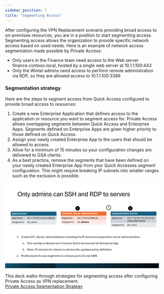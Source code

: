 ```yaml
---
sidebar_position: 7
title: "Segmenting Access"
---
```


After configuring the VPN Replacement scenario providing broad access to on-premises resources, you are in a position to start segmenting access.
Segmenting access allows the organization to provide specific network access based on used needs. 
Here is an example of network access segmentation made possible by Private Access: 

* Only users in the Finance team need access to the Web server finance.contoso.local, hosted by a single web server at 10.1.1.100:443
* Only the Wintel admins need access to perform remote administration via RDP, so they are allowed access to 10.1.1.100:3389

### Segmentation strategy

Here are the steps to segment access from Quick Access configured to provide broad access to resources:
1. Create a new Enterprise Application that defines access to the application or resource you want to segment access for. Private Access allows overlapping segments between Quick Access and Enterprise Apps. Segments defined on Enterprise Apps are given higher priority to those defined on Quick Access.
2. Assign your newly created Enterprise App to the users that should be allowed to access.
3. Allow for a minimum of 15 minutes so your configuration changes are delivered to GSA clients.
4. As a best practice, remove the segments that have been defined on your newly created Enterprise App from your Quick Accesses segment configuration. This might require breaking IP subnets into smaller ranges such as the exclusion is possible.

![](image-2.png)

This deck walks through strategies for segmenting access after configuring Private Access as VPN replacement.\
[Private Access Segmentation Strategy](https://github.com/microsoft/GlobalSecureAccess/blob/main/website/content/PA%20-%20Segmentation%20Strategy.pptx)
